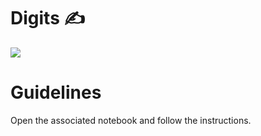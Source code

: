 # Digits ✍️

![](https://images.unsplash.com/photo-1471107340929-a87cd0f5b5f3?ixlib=rb-1.2.1&ixid=eyJhcHBfaWQiOjEyMDd9&w=1000&q=80)

# Guidelines

Open the associated notebook and follow the instructions.